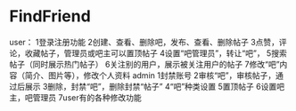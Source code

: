 # FindFriend
user：
1登录注册功能
2创建、查看、删除吧，发布、查看、删除帖子
3点赞，评论，收藏帖子，管理员或吧主可以置顶帖子
4设置“吧管理员”，转让“吧”，
5搜索帖子（同时展示热门帖子）
6关注别的用户，展示被关注用户的帖子
7修改“吧”内容（简介、图片等），修改个人资料
admin
1封禁账号
2审核“吧”，审核帖子，通过后展示
3删除，封禁“吧”，删除封禁“帖子”
4“吧”种类设置
5置顶帖子
6设置吧主，吧管理员
7user有的各种修改功能
